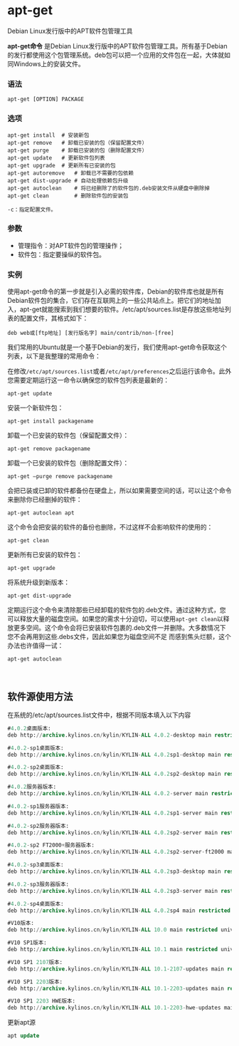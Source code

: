 # apt-get

Debian Linux发行版中的APT软件包管理工具

**apt-get命令** 是Debian Linux发行版中的APT软件包管理工具。所有基于Debian的发行都使用这个包管理系统。deb包可以把一个应用的文件包在一起，大体就如同Windows上的安装文件。

### 语法

```
apt-get [OPTION] PACKAGE
```

### 选项

```
apt-get install  # 安装新包
apt-get remove   # 卸载已安装的包（保留配置文件）
apt-get purge    # 卸载已安装的包（删除配置文件）
apt-get update   # 更新软件包列表
apt-get upgrade  # 更新所有已安装的包
apt-get autoremove   # 卸载已不需要的包依赖
apt-get dist-upgrade # 自动处理依赖包升级
apt-get autoclean    # 将已经删除了的软件包的.deb安装文件从硬盘中删除掉
apt-get clean        # 删除软件包的安装包

-c：指定配置文件。
```

### 参数

* 管理指令：对APT软件包的管理操作；
* 软件包：指定要操纵的软件包。

### 实例

使用apt-get命令的第一步就是引入必需的软件库，Debian的软件库也就是所有Debian软件包的集合，它们存在互联网上的一些公共站点上。把它们的地址加入，apt-get就能搜索到我们想要的软件。/etc/apt/sources.list是存放这些地址列表的配置文件，其格式如下：

```
deb web或[ftp地址] [发行版名字] main/contrib/non-[free]
```

我们常用的Ubuntu就是一个基于Debian的发行，我们使用apt-get命令获取这个列表，以下是我整理的常用命令：

在修改`/etc/apt/sources.list`​或者`/etc/apt/preferences`​之后运行该命令。此外您需要定期运行这一命令以确保您的软件包列表是最新的：

```
apt-get update
```

安装一个新软件包：

```
apt-get install packagename
```

卸载一个已安装的软件包（保留配置文件）：

```
apt-get remove packagename
```

卸载一个已安装的软件包（删除配置文件）：

```
apt-get –purge remove packagename
```

会把已装或已卸的软件都备份在硬盘上，所以如果需要空间的话，可以让这个命令来删除你已经删掉的软件：

```
apt-get autoclean apt
```

这个命令会把安装的软件的备份也删除，不过这样不会影响软件的使用的：

```
apt-get clean
```

更新所有已安装的软件包：

```
apt-get upgrade
```

将系统升级到新版本：

```
apt-get dist-upgrade
```

定期运行这个命令来清除那些已经卸载的软件包的.deb文件。通过这种方式，您可以释放大量的磁盘空间。如果您的需求十分迫切，可以使用`apt-get clean`​以释放更多空间。这个命令会将已安装软件包裹的.deb文件一并删除。大多数情况下您不会再用到这些.debs文件，因此如果您为磁盘空间不足 而感到焦头烂额，这个办法也许值得一试：

```
apt-get autoclean
```

‍

## 软件源使用方法

在系统的/etc/apt/sources.list文件中，根据不同版本填入以下内容

```sql
#4.0.2桌面版本:
deb http://archive.kylinos.cn/kylin/KYLIN-ALL 4.0.2-desktop main restricted universe multiverse

#4.0.2-sp1桌面版本:
deb http://archive.kylinos.cn/kylin/KYLIN-ALL 4.0.2sp1-desktop main restricted universe multiverse

#4.0.2-sp2桌面版本:
deb http://archive.kylinos.cn/kylin/KYLIN-ALL 4.0.2sp2-desktop main restricted universe multiverse

#4.0.2服务器版本:
deb http://archive.kylinos.cn/kylin/KYLIN-ALL 4.0.2-server main restricted universe multiverse

#4.0.2-sp1服务器版本:
deb http://archive.kylinos.cn/kylin/KYLIN-ALL 4.0.2sp1-server main restricted universe multiverse

#4.0.2-sp2服务器版本:
deb http://archive.kylinos.cn/kylin/KYLIN-ALL 4.0.2sp2-server main restricted universe multiverse

#4.0.2-sp2 FT2000+服务器版本:
deb http://archive.kylinos.cn/kylin/KYLIN-ALL 4.0.2sp2-server-ft2000 main restricted universe multiverse

#4.0.2-sp3桌面版本:
deb http://archive.kylinos.cn/kylin/KYLIN-ALL 4.0.2sp3-desktop main restricted universe multiverse

#4.0.2-sp3服务器版本:
deb http://archive.kylinos.cn/kylin/KYLIN-ALL 4.0.2sp3-server main restricted universe multiverse

#4.0.2-sp4桌面版本:
deb http://archive.kylinos.cn/kylin/KYLIN-ALL 4.0.2sp4 main restricted universe multiverse

#V10版本:
deb http://archive.kylinos.cn/kylin/KYLIN-ALL 10.0 main restricted universe multiverse

#V10 SP1版本:
deb http://archive.kylinos.cn/kylin/KYLIN-ALL 10.1 main restricted universe multiverse

#V10 SP1 2107版本:
deb http://archive.kylinos.cn/kylin/KYLIN-ALL 10.1-2107-updates main restricted universe multiverse

#V10 SP1 2203版本:
deb http://archive.kylinos.cn/kylin/KYLIN-ALL 10.1-2203-updates main restricted universe multiverse

#V10 SP1 2203 HWE版本:
deb http://archive.kylinos.cn/kylin/KYLIN-ALL 10.1-2203-hwe-updates main restricted universe multiverse\
```

更新apt源

```sql
apt update
```

‍

